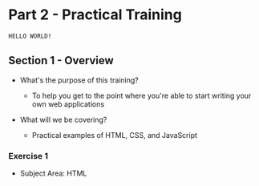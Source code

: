 # Part 2 - Practical Training

`HELLO WORLD!`

## Section 1 - Overview
* What's the purpose of this training?
	* To help you get to the point where you're able to start writing your own web applications

* What will we be covering?
	* Practical examples of HTML, CSS, and JavaScript

### Exercise 1
* Subject Area: HTML
